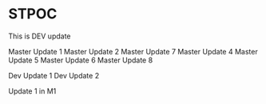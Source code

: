 # STPOC

This is DEV update

Master Update 1
Master Update 2
Master Update 7
Master Update 4
Master Update 5
Master Update 6
Master Update 8

Dev Update 1
Dev Update 2

Update 1 in M1